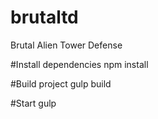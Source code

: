 # brutaltd

Brutal Alien Tower Defense

#Install dependencies
npm install

#Build project
gulp build

#Start
gulp